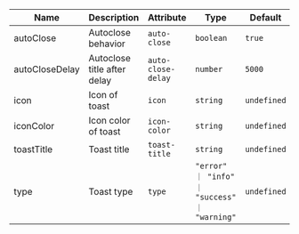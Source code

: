 | Name       | Description                   | Attribute        | Type                                      | Default             |
|------------|-------------------------------|------------------|-------------------------------------------|---------------------|
|autoClose| Autoclose behavior | `auto-close` | `boolean` | `true` |
|autoCloseDelay| Autoclose title after delay | `auto-close-delay` | `number` | `5000` |
|icon| Icon of toast | `icon` | `string` | `undefined` |
|iconColor| Icon color of toast | `icon-color` | `string` | `undefined` |
|toastTitle| Toast title | `toast-title` | `string` | `undefined` |
|type| Toast type | `type` | `"error" ｜ "info" ｜ "success" ｜ "warning"` | `undefined` |
